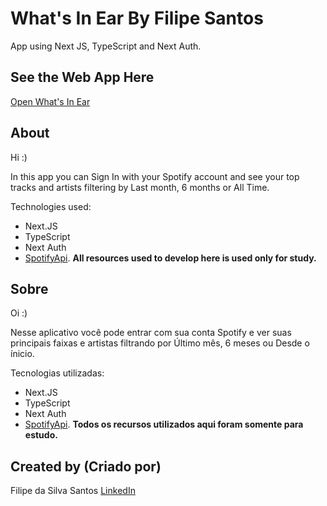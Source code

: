 # What's In Ear By Filipe Santos

App using Next JS, TypeScript and Next Auth.

## See the Web App Here

[Open What's In Ear](https://whatsinear.vercel.app)

## About

Hi :)

In this app you can Sign In with your Spotify account and see your top tracks and artists filtering by Last month, 6 months or All Time.

Technologies used:

- Next.JS
- TypeScript
- Next Auth
- [SpotifyApi](https://developer.spotify.com). **All resources used to develop here is used only for study.**

## Sobre

Oi :)

Nesse aplicativo você pode entrar com sua conta Spotify e ver suas principais faixas e artistas filtrando por Último mês, 6 meses ou Desde o ínicio.

Tecnologias utilizadas:

- Next.JS
- TypeScript
- Next Auth
- [SpotifyApi](https://developer.spotify.com). **Todos os recursos utilizados aqui foram somente para estudo.**

## Created by (Criado por)

Filipe da Silva Santos [LinkedIn](https://www.linkedin.com/in/filipe-da-silva-santos/)
